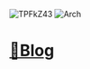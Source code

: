 ![TPFkZ43](https://user-images.githubusercontent.com/66071319/179827441-f31c7d70-6396-4ac5-8f0b-c76695322a49.gif)
![Arch](https://img.shields.io/badge/Arch%20Linux-1793D1?logo=arch-linux&logoColor=fff&style=for-the-badge)

#  [📝Blog](https://fernbacher.vercel.app/)
